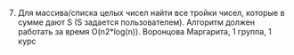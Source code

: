 7. Для массива/списка целых чисел найти все тройки чисел, которые в сумме дают S (S задается пользователем). Алгоритм должен работать за время O(n2*log(n)).
Воронцова Маргарита, 1 группа, 1 курс
